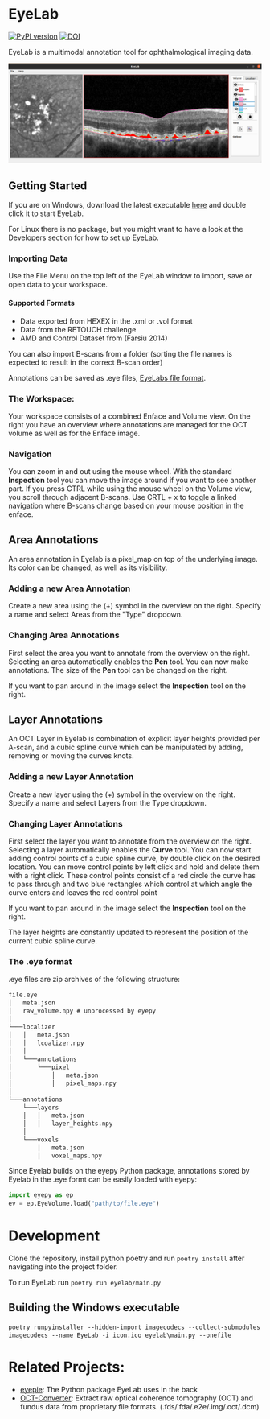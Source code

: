# EyeLab

[![PyPI version](https://badge.fury.io/py/eyelab.svg)](https://badge.fury.io/py/eyelab)
[![DOI](https://zenodo.org/badge/474946562.svg)](https://zenodo.org/badge/latestdoi/474946562)

EyeLab is a multimodal annotation tool for ophthalmological imaging data.

![EyeLab](docs/EyeLab.png)

## Getting Started
If you are on Windows, download the latest executable [here](https://github.com/MedVisBonn/eyelab/releases/latest/download/EyeLab-v0.4.0.exe) and double click it to start EyeLab.

For Linux there is no package, but you might want to have a look at the Developers section for how to set up EyeLab.

### Importing Data

Use the File Menu on the top left of the EyeLab window to import, save or open data to your workspace.


#### Supported Formats

+ Data exported from HEXEX in the .xml or .vol format
+ Data from the RETOUCH challenge
+ AMD and Control Dataset from  (Farsiu 2014)

You can also import B-scans from a folder (sorting the file names is expected to result in the correct B-scan order)

Annotations can be saved as .eye files, [EyeLabs file format](###-the-.eye-format).


### The Workspace:

Your workspace consists of a combined Enface and Volume view. On the right you have an overview
where annotations are managed for the OCT volume as well as for the Enface image.

### Navigation

You can zoom in and out using the mouse wheel. With the standard **Inspection** tool you can
move the image around if you want to see another part. If you press CTRL while using the mouse
wheel on the Volume view, you scroll through adjacent B-scans. Use CRTL + x to toggle a
linked navigation where B-scans change based on your mouse position in the enface.

## Area Annotations

An area annotation in Eyelab is a pixel_map on top of the underlying image. Its color can
be changed, as well as its visibility.

### Adding a new Area Annotation

Create a new area using the (+) symbol in the overview on the right. Specify a name
and select Areas from the "Type" dropdown.

### Changing Area Annotations

First select the area you want to annotate from the overview on the right. Selecting an
area automatically enables the **Pen** tool. You can now make annotations. The size of the
**Pen** tool can be changed on the right.

If you want to pan around in the image select the **Inspection** tool on the right.

## Layer Annotations

An OCT Layer in Eyelab is combination of explicit layer heights provided per A-scan,
and a cubic spline curve which can be manipulated by adding, removing or moving the
curves knots.

### Adding a new Layer Annotation

Create a new layer using the (+) symbol in the overview on the right. Specify a name
and select Layers from the Type dropdown.

### Changing Layer Annotations

First select the layer you want to annotate from the overview on the right. Selecting a
layer automatically enables the **Curve** tool. You can now start adding control points
of a cubic spline curve, by double click on the desired location. You can move control
points by left click and hold and delete them with a right click.
These control points consist of a red circle the curve has to pass through and two
blue rectangles which control at which angle the curve enters and leaves the red control
point

If you want to pan around in the image select the **Inspection** tool on the right.

The layer heights are constantly updated to represent the position of the current cubic
spline curve.


### The .eye format
.eye files are zip archives of the following structure:
```
file.eye
│   meta.json
│   raw_volume.npy # unprocessed by eyepy
│
└───localizer
│   │   meta.json
│   │   lcoalizer.npy
│   │
│   └───annotations
│       └───pixel
│           │   meta.json
│           │   pixel_maps.npy
│
└───annotations
    └───layers
    │   │   meta.json
    │   │   layer_heights.npy
    │
    └───voxels
        │   meta.json
        │   voxel_maps.npy
```

Since Eyelab builds on the eyepy Python package, annotations stored by Eyelab in the .eye formt can be easily loaded with eyepy:


```python
import eyepy as ep
ev = ep.EyeVolume.load("path/to/file.eye")
```

# Development

Clone the repository, install python poetry and run `poetry install` after navigating into the project folder.

To run EyeLab run `poetry run eyelab/main.py`
## Building the Windows executable

```shell
poetry runpyinstaller --hidden-import imagecodecs --collect-submodules imagecodecs --name EyeLab -i icon.ico eyelab\main.py --onefile
```

# Related Projects:

+ [eyepie](https://github.com/MedVisBonn/eyepie): The Python package EyeLab uses in the back
+ [OCT-Converter](https://github.com/marksgraham/OCT-Converter): Extract raw optical coherence tomography (OCT) and fundus data from proprietary file formats. (.fds/.fda/.e2e/.img/.oct/.dcm)
